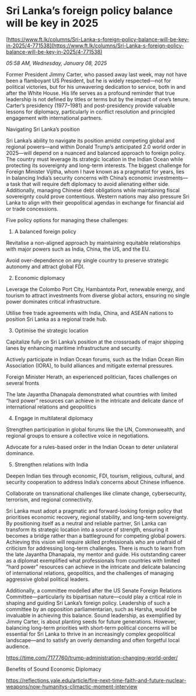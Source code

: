 # Sri Lanka’s foreign policy balance will be key in 2025

[https://www.ft.lk/columns/Sri-Lanka-s-foreign-policy-balance-will-be-key-in-2025/4-771538](https://www.ft.lk/columns/Sri-Lanka-s-foreign-policy-balance-will-be-key-in-2025/4-771538)

*05:58 AM, Wednesday, January 08, 2025*

Former President Jimmy Carter, who passed away last week, may not have been a flamboyant US President, but he is widely respected—not for political victories, but for his unwavering dedication to service, both in and after the White House. His life serves as a profound reminder that true leadership is not defined by titles or terms but by the impact of one’s tenure. Carter’s presidency (1977–1981) and post-presidency provide valuable lessons for diplomacy, particularly in conflict resolution and principled engagement with international partners.

Navigating Sri Lanka’s position

Sri Lanka’s ability to navigate its position amidst competing global and regional powers—and within Donald Trump’s anticipated 2.0 world order in 2025—will depend on a nuanced and balanced approach to foreign policy. The country must leverage its strategic location in the Indian Ocean while protecting its sovereignty and long-term interests. The biggest challenge for Foreign Minister Vijitha, whom I have known as a pragmatist for years, lies in balancing India’s security concerns with China’s economic investments—a task that will require deft diplomacy to avoid alienating either side. Additionally, managing Chinese debt obligations while maintaining fiscal sovereignty could prove contentious. Western nations may also pressure Sri Lanka to align with their geopolitical agendas in exchange for financial aid or trade concessions.

Five policy options for managing these challenges:

1. A balanced foreign policy

Revitalise a non-aligned approach by maintaining equitable relationships with major powers such as India, China, the US, and the EU.

Avoid over-dependence on any single country to preserve strategic autonomy and attract global FDI.

2. Economic diplomacy

Leverage the Colombo Port City, Hambantota Port, renewable energy, and tourism to attract investments from diverse global actors, ensuring no single power dominates critical infrastructure.

Utilise free trade agreements with India, China, and ASEAN nations to position Sri Lanka as a regional trade hub.

3. Optimise the strategic location

Capitalize fully on Sri Lanka’s position at the crossroads of major shipping lanes by enhancing maritime infrastructure and security.

Actively participate in Indian Ocean forums, such as the Indian Ocean Rim Association (IORA), to build alliances and mitigate external pressures.

Foreign Minister Herath, an experienced politician, faces challenges on several fronts

The late Jayantha Dhanapala demonstrated what countries with limited “hard power” resources can achieve in the intricate and delicate dance of international relations and geopolitics

4. Engage in multilateral diplomacy

Strengthen participation in global forums like the UN, Commonwealth, and regional groups to ensure a collective voice in negotiations.

Advocate for a rules-based order in the Indian Ocean to deter unilateral dominance.

5. Strengthen relations with India

Deepen Indian ties through economic, FDI, tourism, religious, cultural, and security cooperation to address India’s concerns about Chinese influence.

Collaborate on transnational challenges like climate change, cybersecurity, terrorism, and regional connectivity.

Sri Lanka must adopt a pragmatic and forward-looking foreign policy that prioritises economic recovery, regional stability, and long-term sovereignty. By positioning itself as a neutral and reliable partner, Sri Lanka can transform its strategic location into a source of strength, ensuring it becomes a bridge rather than a battleground for competing global powers. Achieving this vision will require skilled professionals who are unafraid of criticism for addressing long-term challenges. There is much to learn from the late Jayantha Dhanapala, my mentor and guide. His outstanding career as a diplomat exemplified what professionals from countries with limited “hard power” resources can achieve in the intricate and delicate balancing of international relations, geopolitics, and the challenges of managing aggressive global political leaders.

Additionally, a committee modelled after the US Senate Foreign Relations Committee—particularly its bipartisan nature—could play a critical role in shaping and guiding Sri Lanka’s foreign policy. Leadership of such a committee by an opposition parliamentarian, such as Harsha, would be invaluable in achieving this balance. Sound leadership, as exemplified by Jimmy Carter, is about planting seeds for future generations. However, balancing long-term priorities with short-term political concerns will be essential for Sri Lanka to thrive in an increasingly complex geopolitical landscape—and to satisfy an overly demanding and often forgetful local audience.

https://time.com/7177760/trump-administration-changing-world-order/

Benefits of Sound Economic Diplomacy

https://reflections.yale.edu/article/fire-next-time-faith-and-future-nuclear-weapons/now-humanitys-climactic-moment-interview

